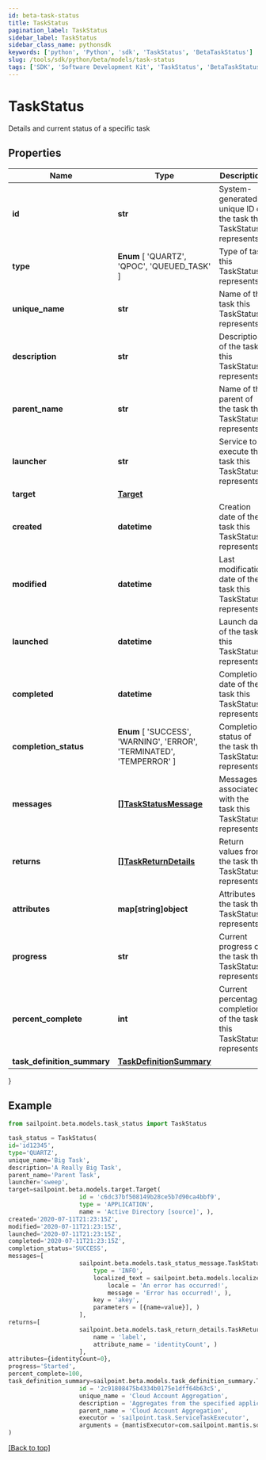 ```yaml
---
id: beta-task-status
title: TaskStatus
pagination_label: TaskStatus
sidebar_label: TaskStatus
sidebar_class_name: pythonsdk
keywords: ['python', 'Python', 'sdk', 'TaskStatus', 'BetaTaskStatus']
slug: /tools/sdk/python/beta/models/task-status
tags: ['SDK', 'Software Development Kit', 'TaskStatus', 'BetaTaskStatus']
---
```


# TaskStatus

Details and current status of a specific task

## Properties

| Name | Type | Description | Notes |
| --- | --- | --- | --- |
| **id** | **str** | System-generated unique ID of the task this TaskStatus represents | [required] |
| **type** | **Enum** [ 'QUARTZ', 'QPOC', 'QUEUED_TASK' ] | Type of task this TaskStatus represents | [required] |
| **unique_name** | **str** | Name of the task this TaskStatus represents | [required] |
| **description** | **str** | Description of the task this TaskStatus represents | [required] |
| **parent_name** | **str** | Name of the parent of the task this TaskStatus represents | [required] |
| **launcher** | **str** | Service to execute the task this TaskStatus represents | [required] |
| **target** | [**Target**](target) |  | [optional] |
| **created** | **datetime** | Creation date of the task this TaskStatus represents | [required] |
| **modified** | **datetime** | Last modification date of the task this TaskStatus represents | [required] |
| **launched** | **datetime** | Launch date of the task this TaskStatus represents | [required] |
| **completed** | **datetime** | Completion date of the task this TaskStatus represents | [required] |
| **completion_status** | **Enum** [ 'SUCCESS', 'WARNING', 'ERROR', 'TERMINATED', 'TEMPERROR' ] | Completion status of the task this TaskStatus represents | [required] |
| **messages** | [**[]TaskStatusMessage**](task-status-message) | Messages associated with the task this TaskStatus represents | [required] |
| **returns** | [**[]TaskReturnDetails**](task-return-details) | Return values from the task this TaskStatus represents | [required] |
| **attributes** | **map[string]object** | Attributes of the task this TaskStatus represents | [required] |
| **progress** | **str** | Current progress of the task this TaskStatus represents | [required] |
| **percent_complete** | **int** | Current percentage completion of the task this TaskStatus represents | [required] |
| **task_definition_summary** | [**TaskDefinitionSummary**](task-definition-summary) |  | [optional] |

}

## Example

```python
from sailpoint.beta.models.task_status import TaskStatus

task_status = TaskStatus(
id='id12345',
type='QUARTZ',
unique_name='Big Task',
description='A Really Big Task',
parent_name='Parent Task',
launcher='sweep',
target=sailpoint.beta.models.target.Target(
                    id = 'c6dc37bf508149b28ce5b7d90ca4bbf9',
                    type = 'APPLICATION',
                    name = 'Active Directory [source]', ),
created='2020-07-11T21:23:15Z',
modified='2020-07-11T21:23:15Z',
launched='2020-07-11T21:23:15Z',
completed='2020-07-11T21:23:15Z',
completion_status='SUCCESS',
messages=[
                    sailpoint.beta.models.task_status_message.TaskStatusMessage(
                        type = 'INFO',
                        localized_text = sailpoint.beta.models.localized_message.LocalizedMessage(
                            locale = 'An error has occurred!',
                            message = 'Error has occurred!', ),
                        key = 'akey',
                        parameters = [{name=value}], )
                    ],
returns=[
                    sailpoint.beta.models.task_return_details.TaskReturnDetails(
                        name = 'label',
                        attribute_name = 'identityCount', )
                    ],
attributes={identityCount=0},
progress='Started',
percent_complete=100,
task_definition_summary=sailpoint.beta.models.task_definition_summary.TaskDefinitionSummary(
                    id = '2c91808475b4334b0175e1dff64b63c5',
                    unique_name = 'Cloud Account Aggregation',
                    description = 'Aggregates from the specified application.',
                    parent_name = 'Cloud Account Aggregation',
                    executor = 'sailpoint.task.ServiceTaskExecutor',
                    arguments = {mantisExecutor=com.sailpoint.mantis.sources.task.AccountAggregationTask, eventClassesCsv=sailpoint.thunderbolt.events.AggregationEvents, serviceClass=sailpoint.thunderbolt.service.AggregationService, serviceMethod=accountAggregationTask}, )
)

```

[[Back to top]](#)
